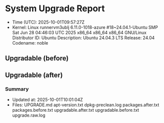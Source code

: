 # System Upgrade Report
- Time (UTC): 2025-10-01T09:57:27Z
- Kernel: Linux runnervm3ublj 6.11.0-1018-azure #18~24.04.1-Ubuntu SMP Sat Jun 28 04:46:03 UTC 2025 x86_64 x86_64 x86_64 GNU/Linux
Distributor ID:	Ubuntu
Description:	Ubuntu 24.04.3 LTS
Release:	24.04
Codename:	noble

## Upgradable (before)

## Upgradable (after)

### Summary
- Updated at: 2025-10-01T10:01:04Z
- Files:
UPGRADE.md
apt-version.txt
dpkg-preclean.log
packages.after.txt
packages.before.txt
upgradable.after.txt
upgradable.before.txt
upgrade.raw.log
